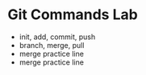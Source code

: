 # Git Commands Lab
- init, add, commit, push
- branch, merge, pull
- merge practice line
- merge practice line
